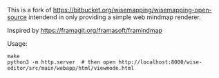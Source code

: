 This is a fork of https://bitbucket.org/wisemapping/wisemapping-open-source intendend in only providing a simple web mindmap renderer.

Inspired by https://framagit.org/framasoft/framindmap

Usage:

    make
    python3 -m http.server  # then open http://localhost:8000/wise-editor/src/main/webapp/html/viewmode.html

<!--
TODO:
- `&solarize_theme`: `ag -Q 'rgb(82,92,97)'`
- expand the mindmap at start
-->
